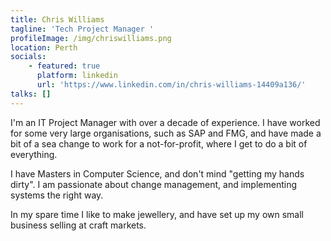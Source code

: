 ```yaml
---
title: Chris Williams
tagline: 'Tech Project Manager '
profileImage: /img/chriswilliams.png
location: Perth
socials:
    - featured: true
      platform: linkedin
      url: 'https://www.linkedin.com/in/chris-williams-14409a136/'
talks: []
---
```


I'm an IT Project Manager with over a decade of experience. I have worked for some very large organisations, such as SAP and FMG, and have made a bit of a sea change to work for a not-for-profit, where I get to do a bit of everything.

I have Masters in Computer Science, and don't mind "getting my hands dirty". I am passionate about change management, and implementing systems the right way.

In my spare time I like to make jewellery, and have set up my own small business selling at craft markets.
